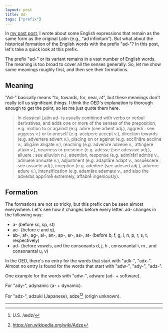 ```yaml
---
layout: post
title: Ad-
tags: ["prefix"]
---
```


In [my past post](https://koki-yamaguchi.github.io/2021/11/14/ad-absurdum.html), I wrote about some English expressions that remain as the same form as the original Latin (e.g., "ad infinitum").
But what about the historical formation of the English words with the prefix "ad-"?
In this post, let's take a quick look at this prefix.

The prefix "ad-" or its variant remains in a vast number of English words.
The meaning is too broad to cover all the senses generally.
So, let me show some meanings roughly first, and then see their formations.

## Meaning
"Ad-" basically means "to, towards, for, near, at", but these meanings don't really tell us significant things.
I think the OED's explanation is thorough enough to get the point, so let me just quote them here.

> In classical Latin ad- is usually combined with verbs or verbal derivatives, and adds one or more of the senses of the preposition, e.g. motion to or against (e.g. adīre (see adient adj.), aggredī : see aggress v.) or to oneself (e.g. accipere accept v.), direction towards (e.g. advertere advert v.), placing on or against (e.g. acclīnāre accline v., alligāre alligate v.), reaching (e.g. advenīre advene v., attingere attain v.), nearness or presence (e.g. adesse (see adessive adj.), alluere : see alluvion n.), attention, response (e.g. admīrārī admire v., adnuere annuate v.), adjustment (e.g. adaptāre adapt v., assuēscere : see assuete adj.), inception (e.g. adedere (see adesed adj.), adūrere adure v.), intensification (e.g. adamāre adamate v., and also the adverbs apprīmē extremely, affabrē ingeniously).

## Formation
The formations are not so tricky, but this prefix can be seen almost everywhere.
Let's see how it changes before every letter. ad- changes in the following way:

- a- (before sc, sp, st)
- ac- (before c and q),
- ab-, af-, ag-, al-, an-, ap-, ar-, as-, at- (before b, f, g, l, n, p, r, s, t, respectively)
- ad- (before vowels, and the consonants d, j, h , consonantal i, m , and consonantal u, v)

In the OED, there's no entry for the words that start with "adk-", "adx-".
Almost no entry is found for the words that start with "adw-", "ady-", "adz-".

One example for the words with "adw-", adware (ad- + software).

For "ady-", adynamic (a- + dynamic).

For "adz-", adzuki (Japanese), adze[^adze-pron][^wiki-adze] (origin unknown).

---

[^adze-pron]: U.S. /ædz/
[^wiki-adze]: <https://en.wikipedia.org/wiki/Adze>
